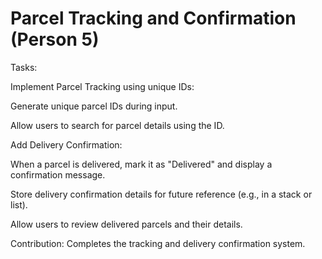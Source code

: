 # Parcel Tracking and Confirmation (Person 5)
Tasks:

Implement Parcel Tracking using unique IDs:

Generate unique parcel IDs during input.

Allow users to search for parcel details using the ID.

Add Delivery Confirmation:

When a parcel is delivered, mark it as "Delivered" and display a confirmation message.

Store delivery confirmation details for future reference (e.g., in a stack or list).

Allow users to review delivered parcels and their details.

Contribution: Completes the tracking and delivery confirmation system.
